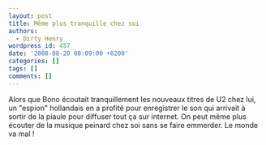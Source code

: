 ```yaml
---
layout: post
title: Même plus tranquille chez soi
authors:
  - Dirty Henry
wordpress_id: 457
date: '2008-08-20 08:09:00 +0200'
categories: []
tags: []
comments: []
---
```

Alors que Bono écoutait tranquillement les nouveaux titres de U2 chez lui, un "espion" hollandais en a profité pour enregistrer le son qui arrivait à sortir de la piaule pour diffuser tout ça sur internet. On peut même plus écouter de la musique peinard chez soi sans se faire emmerder. Le monde va mal !
